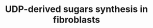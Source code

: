 ---
annotations:
- id: PW:0000055
  parent: classic metabolic pathway
  type: Pathway Ontology
  value: nucleotide sugar metabolic pathway
- id: PW:0000002
  parent: classic metabolic pathway
  type: Pathway Ontology
  value: classic metabolic pathway
- id: CL:0000057
  parent: animal cell
  type: Cell Type Ontology
  value: fibroblast
authors:
- Juliablad
- Ddigles
- Eweitz
citedin: ''
communities: []
description: 'One of the main roles of fibroblasts is the secretion of the extracellular
  matrix components such as glycosaminoglycans (GAGs). This pathway describes the
  synthesis of GAGs precursors - five UDP-derived sugars (UDP-α-D-galactose, UDP-α-D-glucuronate,
  UDP-α-D-xylose, UDP-N-acetyl-α-D-galactosamine, UDP-N-α-alpha-D-glucosamine). It
  takes place in the cytosol, where it starts with the conversion of D-glucopyranose
  to D-glucopyranose 6-phosphate, after which it can either proceed via a shorter
  or a longer path. The shorter leads to the synthesis of UDP-α-D-galactose, UDP-α-D-glucuronate
  and UDP-α-D-xylose, while the longer leads to the synthesis of UDP-N-acetyl-α-D-galactosamine
  and UDP-N-acetyl-α-D-glucosamine. Some of the enzymes are missing in the pathway
  and can be a subject for future research. This pathway was created based on the
  pathway information from the MetaCyc database (see Bibliography).  '
last-edited: 2024-07-22
ndex: null
organisms:
- Homo sapiens
redirect_from:
- /index.php/Pathway:WP5394
- /instance/WP5394
- /instance/WP5394_r134440
revision: r134440
schema-jsonld:
- '@context': https://schema.org/
  '@id': https://wikipathways.github.io/pathways/WP5394.html
  '@type': Dataset
  creator:
    '@type': Organization
    name: WikiPathways
  description: 'One of the main roles of fibroblasts is the secretion of the extracellular
    matrix components such as glycosaminoglycans (GAGs). This pathway describes the
    synthesis of GAGs precursors - five UDP-derived sugars (UDP-α-D-galactose, UDP-α-D-glucuronate,
    UDP-α-D-xylose, UDP-N-acetyl-α-D-galactosamine, UDP-N-α-alpha-D-glucosamine).
    It takes place in the cytosol, where it starts with the conversion of D-glucopyranose
    to D-glucopyranose 6-phosphate, after which it can either proceed via a shorter
    or a longer path. The shorter leads to the synthesis of UDP-α-D-galactose, UDP-α-D-glucuronate
    and UDP-α-D-xylose, while the longer leads to the synthesis of UDP-N-acetyl-α-D-galactosamine
    and UDP-N-acetyl-α-D-glucosamine. Some of the enzymes are missing in the pathway
    and can be a subject for future research. This pathway was created based on the
    pathway information from the MetaCyc database (see Bibliography).  '
  keywords:
  - D-galactosamine 6-phosphate
  - D-glucopyranose
  - D-glucopyranose 6-phosphate
  - D-glucosamine 6-phosphate
  - GALE
  - GCK
  - GFPT1
  - GPI
  - HK1
  - HK2
  - HK3
  - N-acetyl-α-D-galactosamine 1-phosphate
  - N-acetyl-α-D-glucosamine 1-phosphate
  - N-acetyl-α-D-glucosamine 6-phosphate
  - PGM1
  - PGM3
  - UDP-N-acetyl-α-D-galactosamine
  - UDP-N-acetyl-α-D-glucosamine
  - UDP-α-D-galactose
  - UDP-α-D-glucose
  - UDP-α-D-glucuronate
  - UDP-α-D-xylose
  - UGDH
  - UXS1
  - α-D-galactosamine 1-phosphate
  - α-D-glucosamine 1-phosphate
  - α-D-glucose 6-phosphate
  - β-D-fructofuranose 6-phosphate
  license: CC0
  name: UDP-derived sugars synthesis in fibroblasts
seo: CreativeWork
title: UDP-derived sugars synthesis in fibroblasts
wpid: WP5394
---